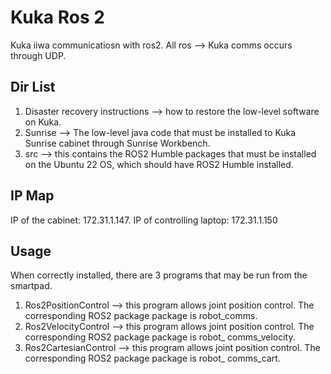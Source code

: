 # Kuka Ros 2

Kuka iiwa communicatiosn with ros2. All ros --> Kuka comms occurs through UDP.

## Dir List
1. Disaster recovery instructions --> how to restore the low-level software on Kuka.
2. Sunrise --> The low-level java code that must be installed to Kuka Sunrise cabinet through Sunrise Workbench.
3. src --> this contains the ROS2 Humble packages that must be installed on the Ubuntu 22 OS, which should have ROS2 Humble installed.

## IP Map
IP of the cabinet: 172.31.1.147.
IP of controlling laptop: 172.31.1.150

## Usage

When correctly installed, there are 3 programs that may be run from the smartpad.
1. Ros2PositionControl --> this program allows joint position control. The corresponding ROS2 package package is robot_comms.
2. Ros2VelocityControl --> this program allows joint position control. The corresponding ROS2 package package is robot_ comms_velocity.
3. Ros2CartesianControl --> this program allows joint position control. The corresponding ROS2 package package is robot_ comms_cart.

